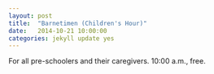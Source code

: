 ```yaml
---
layout: post
title:  "Barnetimen (Children's Hour)"
date:   2014-10-21 10:00:00
categories: jekyll update yes
---
```

For all pre-schoolers and their caregivers. 10:00 a.m., free.
